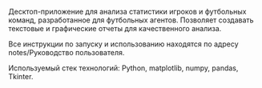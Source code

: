 Десктоп-приложение для анализа статистики игроков и футбольных команд, разработанное для футбольных агентов.
Позволяет создавать текстовые и графические отчеты для качественного анализа.

Все инструкции по запуску и использованию находятся по адресу notes/Руководство пользователя.

Используемый стек технологий: Python, matplotlib, numpy, pandas, Tkinter.
